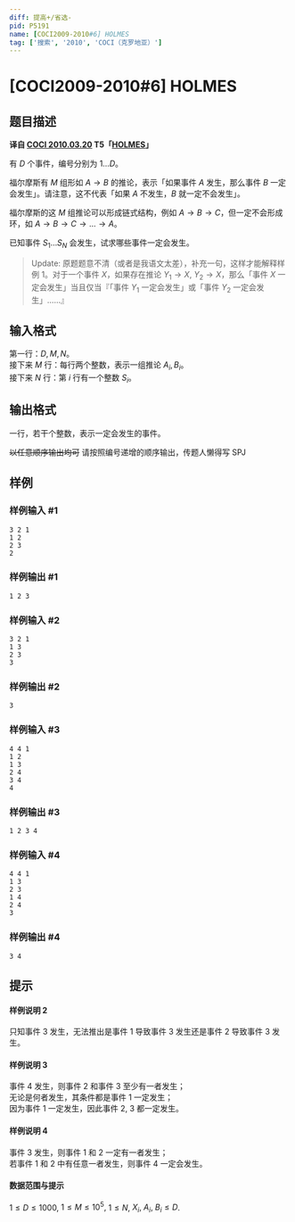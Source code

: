 ```yaml
---
diff: 提高+/省选-
pid: P5191
name: [COCI2009-2010#6] HOLMES
tag: ['搜索', '2010', 'COCI（克罗地亚）']
---
```

# [COCI2009-2010#6] HOLMES
## 题目描述

 **译自 [COCI 2010.03.20](http://hsin.hr/coci/archive/2009_2010/) T5「[HOLMES](http://hsin.hr/coci/archive/2009_2010/contest6_tasks.pdf)」**

有 $D$ 个事件，编号分别为 $1\ldots D$。

福尔摩斯有 $M$ 组形如 $A\rightarrow B$ 的推论，表示「如果事件 $A$ 发生，那么事件 $B$ 一定会发生」。请注意，这不代表「如果 $A$ 不发生，$B$ 就一定不会发生」。

福尔摩斯的这 $M$ 组推论可以形成链式结构，例如 $A\rightarrow B\rightarrow C$，但一定不会形成环，如 $A\rightarrow B\rightarrow C\rightarrow \dots \rightarrow A$。

已知事件 $S_1\ldots S_N$ 会发生，试求哪些事件一定会发生。

> Update: 原题题意不清（或者是我语文太差），补充一句，这样才能解释样例 1。对于一个事件 $X$，如果存在推论 $Y_1\rightarrow X,$ $Y_2\rightarrow X$，那么「事件 $X$ 一定会发生」当且仅当『「事件 $Y_1$ 一定会发生」或「事件 $Y_2$ 一定会发生」……』
## 输入格式

第一行：$D,M,N$。  
接下来 $M$ 行：每行两个整数，表示一组推论 $A_i, B_i$。  
接下来 $N$ 行：第 $i$ 行有一个整数 $S_i$。
## 输出格式

一行，若干个整数，表示一定会发生的事件。

~~以任意顺序输出均可~~ 请按照编号递增的顺序输出，传题人懒得写 SPJ
## 样例

### 样例输入 #1
```
3 2 1
1 2
2 3
2
```
### 样例输出 #1
```
1 2 3
```
### 样例输入 #2
```
3 2 1
1 3
2 3
3
```
### 样例输出 #2
```
3
```
### 样例输入 #3
```
4 4 1
1 2
1 3
2 4
3 4
4
```
### 样例输出 #3
```
1 2 3 4

```
### 样例输入 #4
```
4 4 1
1 3
2 3
1 4
2 4
3
```
### 样例输出 #4
```
3 4

```
## 提示

#### 样例说明 2
只知事件 3 发生，无法推出是事件 1 导致事件 3 发生还是事件 2 导致事件 3 发生。

#### 样例说明 3
事件 4 发生，则事件 2 和事件 3 至少有一者发生；  
无论是何者发生，其条件都是事件 1 一定发生；  
因为事件 1 一定发生，因此事件 2, 3 都一定发生。

#### 样例说明 4
事件 3 发生，则事件 1 和 2 一定有一者发生；  
若事件 1 和 2 中有任意一者发生，则事件 4 一定会发生。

#### 数据范围与提示
$1\le D\le 1000,$ $1\le M\le 10^5,$ $1\le N,$ $X_i,$ $A_i,$ $B_i\le D$.
